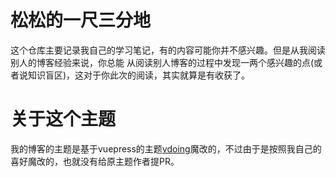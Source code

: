# 松松的一尺三分地

这个仓库主要记录我自己的学习笔记，有的内容可能你并不感兴趣。但是从我阅读别人的博客经验来说，你总能
从阅读别人博客的过程中发现一两个感兴趣的点(或者说知识盲区)，这对于你此次的阅读，其实就算是有收获了。

# 关于这个主题

我的博客的主题是基于vuepress的主题[vdoing](https://github.com/xugaoyi/vuepress-theme-vdoing)魔改的，不过由于是按照我自己的喜好魔改的，也就没有给原主题作者提PR。
